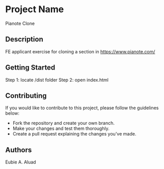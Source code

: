 # Project Name

Pianote Clone

## Description

FE applicant exercise for cloning a section in https://www.pianote.com/

## Getting Started

Step 1: locate /dist folder
Step 2: open index.html

## Contributing

If you would like to contribute to this project, please follow the guidelines below:

- Fork the repository and create your own branch.
- Make your changes and test them thoroughly.
- Create a pull request explaining the changes you've made.

## Authors

Eubie A. Aluad